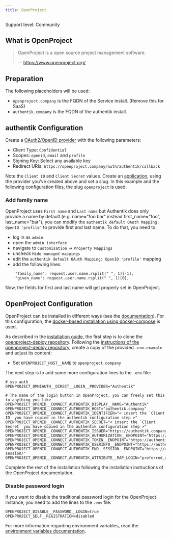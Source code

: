 ```yaml
---
title: OpenProject
---
```


<span class="badge badge--secondary">Support level: Community</span>

## What is OpenProject

> OpenProject is a open source project management software.
>
> -- https://www.openproject.org/

## Preparation

The following placeholders will be used:

-   `openproject.company` is the FQDN of the Service install. (Remove this for SaaS)
-   `authentik.company` is the FQDN of the authentik install.

## authentik Configuration

Create a [OAuth2/OpenID provider](https://goauthentik.io/docs/providers/oauth2) with the following parameters:

-   Client Type: `Confidential`
-   Scopes: `openid`, `email` and `profile`
-   Signing Key: Select any available key
-   Redirect URIs: `https://openproject.company/auth/authentik/callback`

Note the `Client ID` and `Client Secret` values.
Create an [application](https://goauthentik.io/docs/applications), using the provider you've created above and set a slug.
In this example and the following configuration files, the slug `openproject` is used.

### Add family name
OpenProject uses `First name` and `Last name` but Authentik does only provide a name by default (e.g. name="foo bar" instead first_name="foo", last_name="bar"), you can modify the `authentik default OAuth Mapping: OpenID 'profile'` to provide first and last name.
To do that, you need to:
-   log in as `admin`
-   open the `admin interface`
-   navigate to `Customisation` -> `Property Mappings`
-   uncheck `Hide managed mappings`
-   edit the `authentik default OAuth Mapping: OpenID 'profile'` mapping
- add the following lines:
   ```
    "family_name": request.user.name.rsplit(" ", 1)[-1],
    "given_name": request.user.name.rsplit(" ", 1)[0],
   ```

Now, the fields for first and last name will get properly set in OpenProject.


## OpenProject Configuration

OpenProject can be installed in different ways (see the [documentation](https://www.openproject.org/docs/installation-and-operations/installation/)).
For this configuration, the [docker-based installation using docker-compose](https://www.openproject.org/docs/installation-and-operations/configuration/#docker) is used.


As described in the [installation guide](https://www.openproject.org/docs/installation-and-operations/installation/docker/#quick-start), the first step is to clone the [openproject-deploy repository](https://github.com/opf/openproject-deploy/tree/stable/13/compose).
Following the [instructions of the openproject-deploy repository](https://github.com/opf/openproject-deploy/tree/stable/13/compose#openproject-installation-with-docker-compose), create a copy of the provided `.env.example` and adjust its content:
-   Set `OPENPROJECT_HOST__NAME` to `openproject.company`

The next step is to add some more configuration lines to the `.env` file:

```
# sso auth
OPENPROJECT_OMNIAUTH__DIRECT__LOGIN__PROVIDER="Authentik"

# The name of the login button in OpenProject, you can freely set this to anything you like
OPENPROJECT_OPENID__CONNECT_AUTHENTIK_DISPLAY__NAME="Authentik"
OPENPROJECT_OPENID__CONNECT_AUTHENTIK_HOST="authentik.company"
OPENPROJECT_OPENID__CONNECT_AUTHENTIK_IDENTIFIER="< insert the `Client ID` you have copied in the authentik configuration step >"
OPENPROJECT_OPENID__CONNECT_AUTHENTIK_SECRET="< insert the `Client Secret` you have copied in the authentik configuration step >"
OPENPROJECT_OPENID__CONNECT_AUTHENTIK_ISSUER="https://authentik.company"
OPENPROJECT_OPENID__CONNECT_AUTHENTIK_AUTHORIZATION__ENDPOINT="https://authentik.company/application/o/authorize/"
OPENPROJECT_OPENID__CONNECT_AUTHENTIK_TOKEN__ENDPOINT="https://authentik.company/application/o/token/"
OPENPROJECT_OPENID__CONNECT_AUTHENTIK_USERINFO__ENDPOINT="https://authentik.company/application/o/userinfo/"
OPENPROJECT_OPENID__CONNECT_AUTHENTIK_END__SESSION__ENDPOINT="https://authentik.company/application/o/openproject/end-session/"
OPENPROJECT_OPENID__CONNECT_AUTHENTIK_ATTRIBUTE__MAP_LOGIN="preferred_username"
```

Complete the rest of the installation following the installation instructions of the OpenProject documentation.

### Disable password login

If you want to disable the traditional password login for the OpenProject instance, you need to add the lines to the `.env` file:

```
OPENPROJECT_DISABLE__PASSWORD__LOGIN=true
OPENPROJECT_SELF__REGISTRATION=disabled
```

For more information regarding environment variables, read the [environment variables documentation](https://www.openproject.org/docs/installation-and-operations/configuration/environment/).

